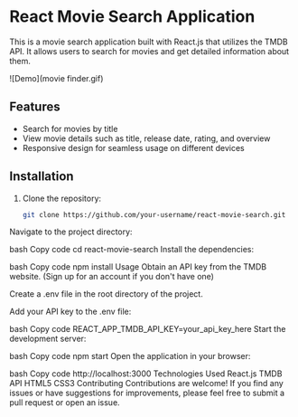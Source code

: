 # React Movie Search Application

This is a movie search application built with React.js that utilizes the TMDB API. It allows users to search for movies and get detailed information about them.

![Demo](movie finder.gif)

## Features

- Search for movies by title
- View movie details such as title, release date, rating, and overview
- Responsive design for seamless usage on different devices

## Installation

1. Clone the repository:

   ```bash
   git clone https://github.com/your-username/react-movie-search.git
Navigate to the project directory:

bash
Copy code
cd react-movie-search
Install the dependencies:

bash
Copy code
npm install
Usage
Obtain an API key from the TMDB website. (Sign up for an account if you don't have one)

Create a .env file in the root directory of the project.

Add your API key to the .env file:

bash
Copy code
REACT_APP_TMDB_API_KEY=your_api_key_here
Start the development server:

bash
Copy code
npm start
Open the application in your browser:

bash
Copy code
http://localhost:3000
Technologies Used
React.js
TMDB API
HTML5
CSS3
Contributing
Contributions are welcome! If you find any issues or have suggestions for improvements, please feel free to submit a pull request or open an issue.